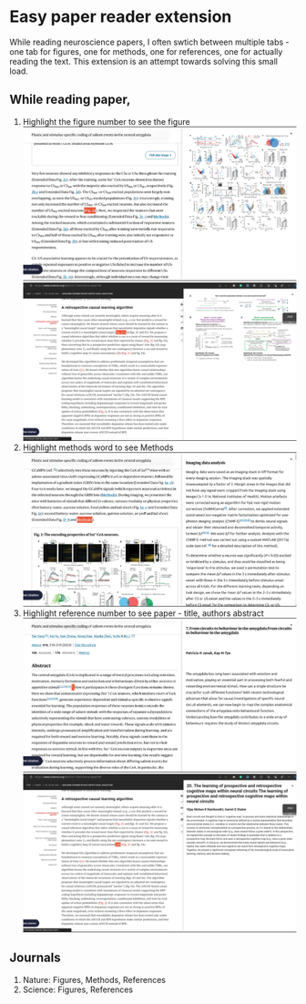 # Easy paper reader extension
While reading neuroscience papers, I often swtich between multiple tabs - one tab for figures, one for methods, one for references, one for actually reading the text. This extension is an attempt towards solving this small load. 

## While reading paper, 
1. Highlight the figure number to see the figure
![Fig from a nature paper](./images/nat_f.png)
![Fig from a science paper](./images/sci_f.png)
2. Highlight methods word to see Methods 
![Methods from a nature paper](./images/nat_m.png)
3. Highlight reference number to see paper - title, authors abstract
![References from a nature paper](./images/nat_ref.png)
![References from a science paper](./images/science_ref.png)

## Journals
1. Nature: Figures, Methods, References
2. Science: Figures, References 